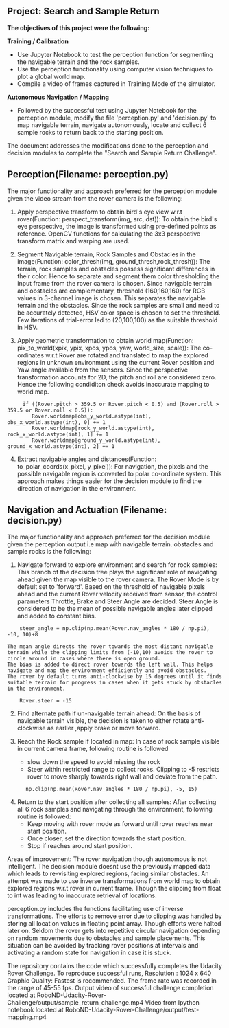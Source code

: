 ## Project: Search and Sample Return
**The objectives of this project were the following:**  

**Training / Calibration**  
* Use Jupyter Notebook to test the perception function for segmenting the navigable terrain and the rock samples.
* Use the perception functionality using computer vision techniques to plot a global world map.
* Compile a video of frames captured in Training Mode of the simulator.

**Autonomous Navigation / Mapping**
* Followed by the successful test using Jupyter Notebook for the perception module, modify the file 'perception.py' and 'decision.py' to map navigable terrain, navigate autonomously, locate and collect 6 sample rocks to return back to the starting position.


The document addresses the modifications done to the perception and decision modules to complete the "Search and Sample Return Challenge".


## Perception(Filename: perception.py)

The major functionality and approach preferred for the perception module given the video stream from the rover camera is the following:

1. Apply perspective transform to obtain bird's eye view w.r.t rover(Function: perspect_transform(img, src, dst)):
    To obtain the bird's eye perspective, the image is transformed using pre-defined points as reference.
    OpenCV functions for calculating the 3x3 perspective transform matrix and warping are used.
    
2. Segment Navigable terrain, Rock Samples and Obstacles in the image(Function: color_thresh(img, ground_thresh,rock_thresh)):
    The terrain, rock samples and obstacles possess significant differences in their color. Hence to separate and segment them color thresholding the input frame from the rover camera is chosen.
    Since navigable terrain and obstacles are complementary, threshold (160,160,160) for RGB values in 3-channel image is chosen. This separates the navigable terrain and the obstacles.
    Since the rock samples are small and need to be accurately detected, HSV color space is chosen to set the threshold. Few iterations of trial-error led to (20,100,100) as the suitable threshold in HSV.

3. Apply geometric transformation to obtain world map(Function: pix_to_world(xpix, ypix, xpos, ypos, yaw, world_size, scale)):
    The co-ordinates w.r.t Rover are rotated and translated to map the explored regions in unknown environment using the current Rover position and Yaw angle available from the sensors.
    Since the perspective transformation accounts for 2D, the pitch and roll are considered zero. Hence the following condiditon check avoids inaccurate mapping to world map.
```     
     if ((Rover.pitch > 359.5 or Rover.pitch < 0.5) and (Rover.roll > 359.5 or Rover.roll < 0.5)):
        Rover.worldmap[obs_y_world.astype(int), obs_x_world.astype(int), 0] += 1
        Rover.worldmap[rock_y_world.astype(int), rock_x_world.astype(int), 1] += 1
        Rover.worldmap[ground_y_world.astype(int), ground_x_world.astype(int), 2] += 1
```
 
 4. Extract navigable angles and distances(Function: to_polar_coords(x_pixel, y_pixel)):
    For navigation, the pixels and the possible navigable region is converted to polar co-ordinate system.
    This approach makes things easier for the decision module to find the direction of navigation in the environment.

## Navigation and Actuation (Filename: decision.py)

The major functionality and approach preferred for the decision module given the perception output i.e map with navigable terrain. obstacles and sample rocks is the following:

1. Navigate forward to explore environment and search for rock samples:
    This branch of the decision tree plays the significant role of navigating ahead given the map visible to the rover camera. The Rover Mode is by default set to 'forward'. Based on the threshold of navigable pixels ahead and the current Rover velocity received from sensor, the control parameters Throttle, Brake and Steer Angle are decided.
    Steer Angle is considered to be the mean of possible navigable angles later clipped and added to constant bias.
```  
    steer_angle = np.clip(np.mean(Rover.nav_angles * 180 / np.pi), -10, 10)+8
```
    The mean angle directs the rover towards the most distant navigable terrain while the clipping limits from (-10,10) avoids the rover to circle around in cases where there is open ground.
    The bias is added to direct rover towards the left wall. This helps navigate and map the environment efficiently and avoid obstacles.
    The rover by default turns anti-clockwise by 15 degrees until it finds suitable terrain for progress in cases when it gets stuck by obstacles in the environment.
```
    Rover.steer = -15
```
2. Find alternate path if un-navigable terrain ahead:
    On the basis of navigable terrain visible, the decision is taken to either rotate anti-clockwise as earlier ,apply brake or move forward. 

3. Reach the Rock sample if located in map:
    In case of rock sample visible in current camera frame, following routine is followed 
    - slow down the speed to avoid missing the rock
    - Steer within restricted range to collect rocks. Clipping to -5 restricts rover to move sharply towards right wall and deviate from the path. 
```    
      np.clip(np.mean(Rover.nav_angles * 180 / np.pi), -5, 15)
```

4. Return to the start position after collecting all samples:
    After collecting all 6 rock samples and navigating through the environment, following routine is followed:
    - Keep moving with rover mode as forward until rover reaches near start position.
    - Once closer, set the direction towards the start position.
    - Stop if reaches around start position.

Areas of improvement:
    The rover navigation though autonomous is not intelligent. The decision module doesnt use the previously mapped data which leads to re-visiting explored regions, facing similar obstacles.
An attempt was made to use inverse transformations from world map to obtain explored regions w.r.t rover in current frame. Though the clipping from float to int was leading to inaccurate retrieval of locations.

perception.py includes the functions facilitating use of inverse transformations. The efforts to remove error due to clipping was handled by storing all location values in floating point array. Though efforts were halted later on.
    Seldom the rover gets into repetitive circular navigation depending on random movements due to obstacles and sample placements. This situation can be avoided by tracking rover positions at intervals and activating a random state for navigation in case it is stuck.


The repository contains the code which successfully completes the Udacity Rover Challenge. To reproduce successful runs, Resolution : 1024 x 640
Graphic Quality: Fastest is recommended.
The frame rate was recorded in the range of 45-55 fps. 
Output video of successful challenge completion located at RoboND-Udacity-Rover-Challenge/output/sample_return_challenge.mp4
Video from Ipython notebook located at RoboND-Udacity-Rover-Challenge/output/test-mapping.mp4

